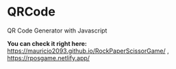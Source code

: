 # QRCode
QR Code Generator with Javascript


**You can check it right here:** https://mauricio2093.github.io/RockPaperScissorGame/ , https://rposgame.netlify.app/